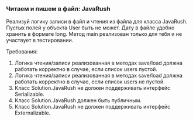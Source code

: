 
### Читаем и пишем в файл: JavaRush

Реализуй логику записи в файл и чтения из файла для класса JavaRush.
Пустых полей у объекта User быть не может. Дату в файле удобно хранить в формате long.
Метод main реализован только для тебя и не участвует в тестировании.


Требования:
1.	Логика чтения/записи реализованная в методах save/load должна работать корректно в случае, если список users пустой.
2.	Логика чтения/записи реализованная в методах save/load должна работать корректно в случае, если список users не пустой.
3.	Класс Solution.JavaRush не должен поддерживать интерфейс Serializable.
4.	Класс Solution.JavaRush должен быть публичным.
5.	Класс Solution.JavaRush не должен поддерживать интерфейс Externalizable.


